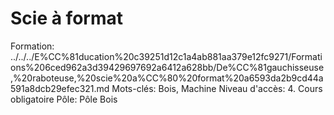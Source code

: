 # Scie à format

Formation: ../../../E%CC%81ducation%20c39251d12c1a4ab881aa379e12fc9271/Formations%206ced962a3d39429697692a6412a628bb/De%CC%81gauchisseuse,%20raboteuse,%20scie%20a%CC%80%20format%20a6593da2b9cd44a591a8dcb29efec321.md
Mots-clés: Bois, Machine
Niveau d'accès: 4. Cours obligatoire
Pôle: Pôle Bois